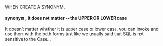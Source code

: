 WHEN CREATE A SYNONYM,  

#### synonym , it does not matter -- the UPPER OR LOWER case



It doesn't matter whether it is upper case or lower case, you can invoke and use them with the both forms just like we usually said that SQL is not sensitive to the Case...

